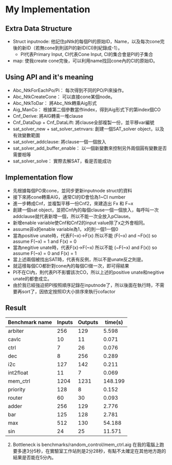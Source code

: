 # My Implementation
## Extra Data Structure
- Struct inputnode: 
   他記住pNtk的每個PI的原始ID，Name，以及每次cone完後的新ID（若無cone到則該PI的新ID(CI)則紀錄成-1）。
    - PI代表Primary Input, CI代表Cone Input, CI的集合會是PI的子集合
- map:
   使我create cone完後，可以利用name找回cone內的CI的原始ID。


## Using API and it's meaning
- Abc_NtkForEachPo/Pi：
   每次得到不同的PO/Pi來操作。
- Abc_NtkCreateCone：
   可以直接cone某個node。
- Abc_NtkToDar：
   將Abc_Ntk轉乘Aig形式
- Aig_ManCo：
   根據第二個參數當作index，得到Aig形式下的第index個CO
- Cnf_Derive: 
   將AIG轉乘一堆clause
- Cnf_DataDup + Cnf_DataLift:
   將clause全部複製一份，並平移var編號
- sat_solver_new + sat_solver_setnvars:
   創建一個SAT_solver object，以及有效變數範圍
- sat_solver_addclause:
   將clause一個一個放入
- sat_solver_add_buffer_enable：
   以一個新變數來控制另外兩個圓有變數是否需要相等
- sat_solver_solve：
   實際去解SAT，看是否能成功
    


## Implementation flow
- 先根據每個PO來cone，並同步更新inputnode struct的資料
- 接下來將cone轉乘AIG，通常CI的ID會恰為1~CI number
- 進一步轉成Cnf，並複製平移一份Cnf2，來建造出 Fx 和 F~x
- 創建一個sat object，並把Cnf內的每個clause一個一個放入，每呼叫一次addclause就代表新增一個，所以不能一次全放入pClause。
- 新增enable variable使Cnf和Cnf2的input value除了x之外會相同。
- assume非x的enable variable為1，x的則一個1一個0
- 當為positive unate時，代表F(~x)->F(x) 所以不能 (F(~x) and ~F(x)) so assume F(~x) = 1 and F(x) = 0
- 當為negitive unate時，代表F(x)->F(~x) 所以不能 (~F(~x) and F(x)) so assume F(~x) = 0 and F(x) = 1
- 當上述兩個被找出SAT時，代表有反例，所以不是unate反之則是。
- 就這樣每個CO都針對cone內的每個CI做一次，即可得結果
- PI不在CI內，則代表PI不影響該次CO，所以上述的positive unate和negitive unate的都會成立。
- 由於我已經強迫把PI按照順序記錄在inputnode了，所以後面在執行時，不需要再sort了，因依定按照ID大小排序來執行cofactor


## Result
| Benchmark name | Inputs | Outputs| time(s) |
|-------------|-------------|-------------|-------------|
|arbiter|256|129|5.598|
|cavlc|10|11|0.071|
|ctrl|7|26|0.076|
|dec|8|256|0.289|
|i2c|127|142|0.211|
|int2float|11|7|0.069|
|mem_ctrl|1204|1231|148.199|
|priority|128|8|0.152|
|router|60|30|0.093|
|adder|256|129|2.776|
|bar|125|128|2.781|
|max|512|130|54.188|
|sin|24|25|11.571|

2. Bottleneck is benchmarks/random_control/mem_ctrl.aig
    在我的電腦上跑要多達3分5秒，在實驗室工作站則是2分28秒，有點不太確定在其他地方跑的結果是否能在5分內。